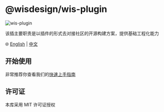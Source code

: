 # @wisdesign/wis-plugin

<img alt="wis-plugin" src="https://img.shields.io/npm/v/@wisdesign/wis-plugin.svg">

该插主要职责是以插件的形式去对接社区的开源构建方案，提供基础工程化能力

🌐 [English](./README.md) | [中文](./README.zh-CN.md)

## 开始使用

非常推荐你查看我们的[快速上手指南](https://wis.design/getting-started/quick-start)

## 许可证

本库采用 MIT 许可证授权